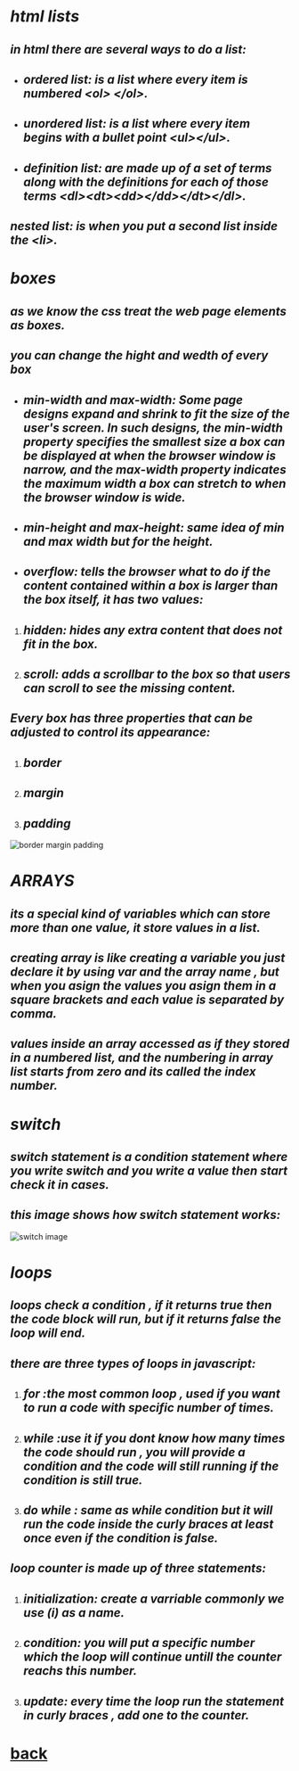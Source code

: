 # *html lists*
## *in html there are several ways to do a list:*
+ ## *ordered list: is a list where every item is numbered \<ol> \</ol>.*
+ ## *unordered list: is a list where every item begins with a bullet point \<ul>\</ul>.*
+ ## *definition list:  are made up of a set of terms along with the definitions for each of those terms \<dl>\<dt>\<dd>\</dd>\</dt>\</dl>.*
## *nested list: is when you put a second list inside the \<li>.*

# *boxes*
## *as we know the css treat the web page elements as boxes.*
## *you can change the hight and wedth of every box*
+ ## *min-width and max-width: Some page designs expand and shrink to fit the size of the user's screen. In such designs, the min-width property specifies the smallest size a box can be displayed at when the browser window is narrow, and the max-width property indicates the maximum width a box can stretch to when the browser window is wide.*
+ ## *min-height and max-height: same idea of min and max width but for the height.*
+ ## *overflow: tells the browser what to do if the content contained within a box is larger than the box itself, it has two values:*
1. ## *hidden: hides any extra content that does not fit in the box.*
2. ## *scroll: adds a scrollbar to the box so that users can scroll to see the missing content.*

## *Every box has three properties that can be adjusted to control its appearance:*
1. ## *border*
2. ## *margin*
3. ## *padding*
![border margin padding](https://user-images.githubusercontent.com/2419439/57378270-aba80000-71a4-11e9-97fa-533b19881462.png)

# *ARRAYS*
## *its a special kind of variables which can store more than one value, it store values in a list.*
## *creating array is like creating a variable you just declare it by using var and the array name , but when you asign the values you asign them in a square brackets and each value is separated by comma.*
## *values inside an array accessed as if they stored in a numbered list, and the numbering in array list starts from zero and its called the index number.*

# *switch*
## *switch statement is a condition statement where you write switch and you write a value then start check it in cases.*
## *this image shows how switch statement works:*
![switch image](https://www.jquery-az.com/wp-content/uploads/2015/11/PHP-Swtich-Case.png)

# *loops*
## *loops check a condition , if it returns true then the code block will run, but if it returns false the loop will end.*
## *there are three types of loops in javascript:*
1. ## *for :the most common loop , used if you want to run a code with specific number of times.*
2. ## *while :use it if you dont know how many times the code should run , you will provide a condition and the code will still running if the condition is still true.*
3. ## *do while : same as while condition but it will run the code inside the curly braces at least once even if the condition is false.*

## *loop counter is made up of three statements:*
1. ## *initialization: create a varriable commonly we use (i) as a name.*
2. ## *condition: you will put a specific number which the loop will continue untill the counter reachs this number.*
3. ## *update: every time the loop run the statement in curly braces , add one to the counter.*


# [back](../README.md)